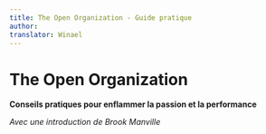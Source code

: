 ```yaml
---
title: The Open Organization - Guide pratique
author:
translator: Winael
---
```


# The Open Organization

**Conseils pratiques pour enflammer la passion et la performance**



_Avec une introduction de Brook Manville_

